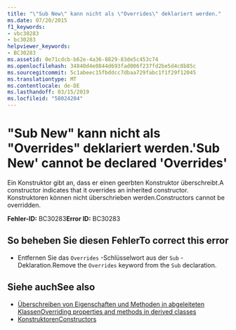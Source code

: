 ```yaml
---
title: "\"Sub New\" kann nicht als \"Overrides\" deklariert werden."
ms.date: 07/20/2015
f1_keywords:
- vbc30283
- bc30283
helpviewer_keywords:
- BC30283
ms.assetid: 0e71cdcb-b62e-4a36-8829-83de5c453c74
ms.openlocfilehash: 34840d4e0844d693fad006f237fd2be5d4c8b85c
ms.sourcegitcommit: 5c1abeec15fbddcc7dbaa729fabc1f1f29f12045
ms.translationtype: MT
ms.contentlocale: de-DE
ms.lasthandoff: 03/15/2019
ms.locfileid: "58024204"
---
```

# <a name="sub-new-cannot-be-declared-overrides"></a><span data-ttu-id="ac012-102">"Sub New" kann nicht als "Overrides" deklariert werden.</span><span class="sxs-lookup"><span data-stu-id="ac012-102">'Sub New' cannot be declared 'Overrides'</span></span>
<span data-ttu-id="ac012-103">Ein Konstruktor gibt an, dass er einen geerbten Konstruktor überschreibt.</span><span class="sxs-lookup"><span data-stu-id="ac012-103">A constructor indicates that it overrides an inherited constructor.</span></span> <span data-ttu-id="ac012-104">Konstruktoren können nicht überschrieben werden.</span><span class="sxs-lookup"><span data-stu-id="ac012-104">Constructors cannot be overridden.</span></span>  
  
 <span data-ttu-id="ac012-105">**Fehler-ID:** BC30283</span><span class="sxs-lookup"><span data-stu-id="ac012-105">**Error ID:** BC30283</span></span>  
  
## <a name="to-correct-this-error"></a><span data-ttu-id="ac012-106">So beheben Sie diesen Fehler</span><span class="sxs-lookup"><span data-stu-id="ac012-106">To correct this error</span></span>  
  
-   <span data-ttu-id="ac012-107">Entfernen Sie das `Overrides` -Schlüsselwort aus der `Sub` -Deklaration.</span><span class="sxs-lookup"><span data-stu-id="ac012-107">Remove the `Overrides` keyword from the `Sub` declaration.</span></span>  
  
## <a name="see-also"></a><span data-ttu-id="ac012-108">Siehe auch</span><span class="sxs-lookup"><span data-stu-id="ac012-108">See also</span></span>

- [<span data-ttu-id="ac012-109">Überschreiben von Eigenschaften und Methoden in abgeleiteten Klassen</span><span class="sxs-lookup"><span data-stu-id="ac012-109">Overriding properties and methods in derived classes</span></span>](~/docs/visual-basic/programming-guide/language-features/objects-and-classes/inheritance-basics.md#overriding-properties-and-methods-in-derived-classes)
- [<span data-ttu-id="ac012-110">Konstruktoren</span><span class="sxs-lookup"><span data-stu-id="ac012-110">Constructors</span></span>](~/docs/visual-basic/programming-guide/concepts/object-oriented-programming.md#constructors)
